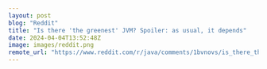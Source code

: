 ```yaml
---
layout: post
blog: "Reddit"
title: "Is there 'the greenest' JVM? Spoiler: as usual, it depends"
date: 2024-04-04T13:52:48Z
image: images/reddit.png
remote_url: "https://www.reddit.com/r/java/comments/1bvnovs/is_there_the_greenest_jvm_spoiler_as_usual_it/"
---
```


